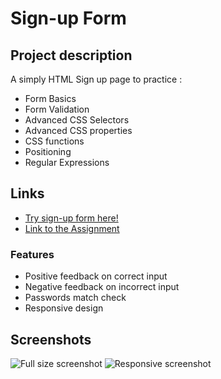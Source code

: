 # Sign-up Form

## Project description

A simply HTML Sign up page to practice :

- Form Basics
- Form Validation
- Advanced CSS Selectors
- Advanced CSS properties
- CSS functions
- Positioning
- Regular Expressions

## Links

- [Try sign-up form here!](https://nyf005.github.io/sign-up-form/)
- [Link to the Assignment](https://www.theodinproject.com/lessons/node-path-intermediate-html-and-css-sign-up-form)

### Features

- Positive feedback on correct input
- Negative feedback on incorrect input
- Passwords match check
- Responsive design

## Screenshots

![Full size screenshot](https://user-images.githubusercontent.com/32721495/172091658-3c23e2ab-7f50-449d-8ad8-2133e1ed0e4e.png)
![Responsive screenshot](https://user-images.githubusercontent.com/32721495/172170542-06c79bf2-5229-4e9d-b6c9-dedd214309e9.png)
